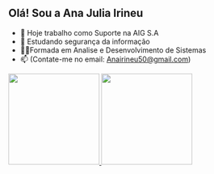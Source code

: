 ## Olá! Sou a Ana Julia Irineu 

- 🔭 Hoje trabalho como Suporte na AIG S.A
- 🌱 Estudando segurança da informação
- 👩‍🎓Formada em Analise e Desenvolvimento de Sistemas
- 📫 (Contate-me no email: Anairineu50@gmail.com)
<div>
  <a href="https://beacons.ai/AnaIrineun">
    <img height="180em" src="https//:github-readme-stats.vercel.app/api?username=rafaballerini&show_icons=true&theme=dracula&include_all_commits=true&count_private=true"/>
     <img height="180em" src="https//:github-readme-stats.vercel.app/api/top-langs/?username=rafaballerini&layout=compact&langs_count=16&theme=dracula"/>
</div>
